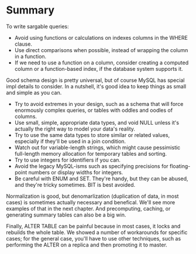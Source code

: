 # Summary

To write sargable  queries:
- Avoid using functions or calculations on indexes columns in the WHERE clause.
- Use direct comparisons when possible, instead of wrapping the column in a function.
- If we need to use a function on a column, consider creating a computed column or a function-based index, if the database system supports it.

Good schema design is pretty universal, but of course MySQL has special impl details to consider. In a nutshell, it's good idea to keep things as small and simple as you can.

- Try to avoid extremes in your design, such as a schema that will force enormously complex queries, or tables with oddles and oodles of columns.
- Use small, simple, appropriate data types, and void NULL unless it's actually the right way to model your data's reality.
- Try to use the same data types to store similar or related values, especially if they'll be used in a join condition.
- Watch out for variable-length strings, which might cause pessimistic full-length memory allocation for temporary tables and sorting.
- Try to use integers for identifiers if you can.
- Avoid the legacy MySQL-isms such as specifying precisions for floating-point numbers or display widths for integers.
- Be careful with ENUM and SET. They're handy, but they can be abused, and they're tricky sometimes. BIT is best avoided.

Normalization is good, but denomarlization (duplication of data, in most cases) is sometimes actually necessary and benefical. We'll see more examples of that in the next chapter. And precomputing, caching, or generating summary tables can also be a big win.

Finally, ALTER TABLE can be painful because in most cases, it locks and rebuilds the whole table. We showed a number of workarounds for specific cases; for the general case, you'll have to use other techniques, such as performing the ALTER on a replica and then promoting it to master.
